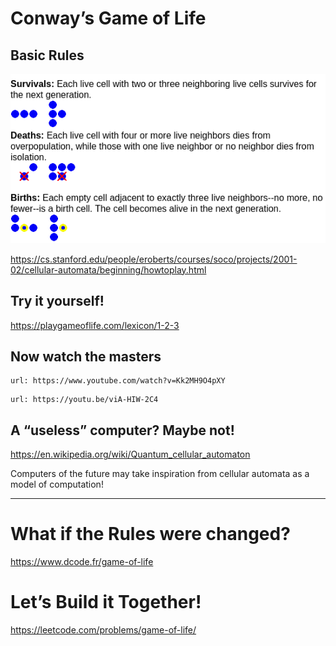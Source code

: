 
# Conway’s Game of Life

## Basic Rules
![the rules of life](gol.png)

https://cs.stanford.edu/people/eroberts/courses/soco/projects/2001-02/cellular-automata/beginning/howtoplay.html

## Try it yourself!

https://playgameoflife.com/lexicon/1-2-3

## Now watch the masters


```embed
url: https://www.youtube.com/watch?v=Kk2MH9O4pXY
```

```embed
url: https://youtu.be/viA-HIW-2C4
```

## A “useless” computer? Maybe not!

https://en.wikipedia.org/wiki/Quantum_cellular_automaton

Computers of the future may take inspiration from cellular automata as a model of computation!

---

# What if the Rules were changed?

https://www.dcode.fr/game-of-life

# Let’s Build it Together!

https://leetcode.com/problems/game-of-life/

